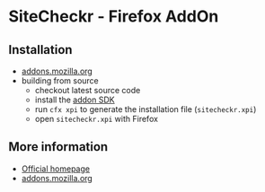 SiteCheckr - Firefox AddOn
==========================

Installation
------------

* [addons.mozilla.org](https://addons.mozilla.org/firefox/addon/sitecheckr/)
* building from source
  * checkout latest source code
  * install the [addon SDK](https://addons.mozilla.org/en-US/developers/docs/sdk/latest/dev-guide/tutorials/installation.html)
  * run `cfx xpi` to generate the installation file (`sitecheckr.xpi`)
  * open `sitecheckr.xpi` with Firefox

More information
----------------

* [Official homepage](http://www.sitecheckr.org/)
* [addons.mozilla.org](https://addons.mozilla.org/firefox/addon/sitecheckr/)